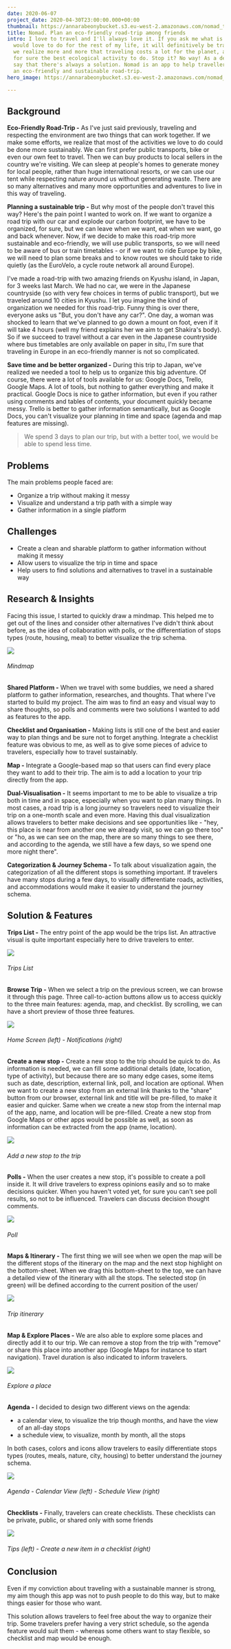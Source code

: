 ```yaml
---
date: 2020-06-07
project_date: 2020-04-30T23:00:00.000+00:00
thumbnail: https://annarabeonybucket.s3.eu-west-2.amazonaws.com/nomad_trumbnail.png
title: Nomad. Plan an eco-friendly road-trip among friends
intro: I love to travel and I'll always love it. If you ask me what is the thing I
  would love to do for the rest of my life, it will definitively be traveling. But
  we realize more and more that traveling costs a lot for the planet, and it's not
  for sure the best ecological activity to do. Stop it? No way! As a designer, I usually
  say that there's always a solution. Nomad is an app to help travellers to organize
  an eco-friendly and sustainable road-trip.
hero_image: https://annarabeonybucket.s3.eu-west-2.amazonaws.com/nomad_hero_image.png

---
```

## Background

**Eco-Friendly Road-Trip -** As I've just said previously, traveling and respecting the environment are two things that can work together. If we make some efforts, we realize that most of the activities we love to do could be done more sustainably. We can first prefer public transports, bike or even our own feet to travel. Then we can buy products to local sellers in the country we're visiting. We can sleep at people's homes to generate money for local people, rather than huge international resorts, or we can use our tent while respecting nature around us without generating waste. There are so many alternatives and many more opportunities and adventures to live in this way of traveling.

**Planning a sustainable trip -** But why most of the people don't travel this way? Here's the pain point I wanted to work on. If we want to organize a road trip with our car and explode our carbon footprint, we have to be organized, for sure, but we can leave when we want, eat when we want, go and back whenever. Now, if we decide to make this road-trip more sustainable and eco-friendly, we will use public transports, so we will need to be aware of bus or train timetables - or if we want to ride Europe by bike, we will need to plan some breaks and to know routes we should take to ride quietly (as the EuroVelo, a cycle route network all around Europe).

I've made a road-trip with two amazing friends on Kyushu island, in Japan, for 3 weeks last March. We had no car, we were in the Japanese countryside (so with very few choices in terms of public transport), but we traveled around 10 cities in Kyushu. I let you imagine the kind of organization we needed for this road-trip. Funny thing is over there, everyone asks us "But, you don't have any car?". One day, a woman was shocked to learn that we've planned to go down a mount on foot, even if it will take 4 hours (well my friend explains her we aim to get Shakira's body). So if we succeed to travel without a car even in the Japanese countryside where bus timetables are only available on paper in situ, I'm sure that traveling in Europe in an eco-friendly manner is not so complicated.

**Save time and be better organized -** During this trip to Japan, we've realized we needed a tool to help us to organize this big adventure. Of course, there were a lot of tools available for us: Google Docs, Trello, Google Maps. A lot of tools, but nothing to gather everything and make it practical. Google Docs is nice to gather information, but even if you rather using comments and tables of contents, your document quickly became messy. Trello is better to gather information semantically, but as Google Docs, you can't visualize your planning in time and space (agenda and map features are missing).

> We spend 3 days to plan our trip, but with a better tool, we would be able to spend less time.

## Problems

The main problems people faced are:

* Organize a trip without making it messy
* Visualize and understand a trip path with a simple way
* Gather information in a single platform

## Challenges

* Create a clean and sharable platform to gather information without making it messy
* Allow users to visualize the trip in time and space
* Help users to find solutions and alternatives to travel in a sustainable way

## Research & Insights

Facing this issue, I started to quickly draw a mindmap. This helped me to get out of the lines and consider other alternatives I've didn't think about before, as the idea of collaboration with polls, or the differentiation of stops types (route, housing, meal) to better visualize the trip schema.

![](https://annarabeonybucket.s3.eu-west-2.amazonaws.com/nomad_mindmap.png)

###### Mindmap

**Shared Platform -** When we travel with some buddies, we need a shared platform to gather information, researches, and thoughts. That where I've started to build my project. The aim was to find an easy and visual way to share thoughts, so polls and comments were two solutions I wanted to add as features to the app.

**Checklist and Organisation -** Making lists is still one of the best and easier way to plan things and be sure not to forget anything. Integrate a checklist feature was obvious to me, as well as to give some pieces of advice to travelers, especially how to travel sustainably.

**Map -** Integrate a Google-based map so that users can find every place they want to add to their trip. The aim is to add a location to your trip directly from the app.

**Dual-Visualisation -** It seems important to me to be able to visualize a trip both in time and in space, especially when you want to plan many things. In most cases, a road trip is a long journey so travelers need to visualize their trip on a one-month scale and even more. Having this dual visualization allows travelers to better make decisions and see opportunities like - "hey, this place is near from another one we already visit, so we can go there too" or "ho, as we can see on the map, there are so many things to see there, and according to the agenda, we still have a few days, so we spend one more night there".

**Categorization & Journey Schema -** To talk about visualization again, the categorization of all the different stops is something important. If travelers have many stops during a few days, to visually differentiate roads, activities, and accommodations would make it easier to understand the journey schema.

## Solution & Features

**Trips List -** The entry point of the app would be the trips list. An attractive visual is quite important especially here to drive travelers to enter.

![](https://annarabeonybucket.s3.eu-west-2.amazonaws.com/nomad_trips-list.png)

###### Trips List

**Browse Trip -** When we select a trip on the previous screen, we can browse it through this page. Three call-to-action buttons allow us to access quickly to the three main features: agenda, map, and checklist. By scrolling, we can have a short preview of those three features.

![](https://annarabeonybucket.s3.eu-west-2.amazonaws.com/nomad_home.gif)

###### Home Screen (left) - Notifications (right)

**Create a new stop -** Create a new stop to the trip should be quick to do. As information is needed, we can fill some additional details (date, location, type of activity), but because there are so many edge cases, some items such as date, description, external link, poll, and location are optional. When we want to create a new stop from an external link thanks to the "share" button from our browser, external link and title will be pre-filled, to make it easier and quicker. Same when we create a new stop from the internal map of the app, name, and location will be pre-filled. Create a new stop from Google Maps or other apps would be possible as well, as soon as information can be extracted from the app (name, location).

![](https://annarabeonybucket.s3.eu-west-2.amazonaws.com/nomad_new_stop.png)

###### Add a new stop to the trip

**Polls -** When the user creates a new stop, it's possible to create a poll inside it. It will drive travelers to express opinions easily and so to make decisions quicker. When you haven't voted yet, for sure you can't see poll results, so not to be influenced. Travelers can discuss decision thought comments.

![](https://annarabeonybucket.s3.eu-west-2.amazonaws.com/nomad_polls.png)

###### Poll

**Maps & Itinerary -** The first thing we will see when we open the map will be the different stops of the itinerary on the map and the next stop highlight on the bottom-sheet. When we drag this bottom-sheet to the top, we can have a detailed view of the itinerary with all the stops. The selected stop (in green) will be defined according to the current position of the user/

![](https://annarabeonybucket.s3.eu-west-2.amazonaws.com/nomad_map_itinerary.png)

###### Trip itinerary

**Map & Explore Places -** We are also able to explore some places and directly add it to our trip. We can remove a stop from the trip with "remove" or share this place into another app (Google Maps for instance to start navigation). Travel duration is also indicated to inform travelers.

![](https://annarabeonybucket.s3.eu-west-2.amazonaws.com/nomad_map_place.png)

###### Explore a place

**Agenda -** I decided to design two different views on the agenda:

* a calendar view, to visualize the trip though months, and have the view of an all-day stops
* a schedule view, to visualize, month by month, all the stops

In both cases, colors and icons allow travelers to easily differentiate stops types (routes, meals, nature, city, housing) to better understand the journey schema.

![](https://annarabeonybucket.s3.eu-west-2.amazonaws.com/nomad_agenda.gif)

###### Agenda - Calendar View (left) - Schedule View (right)

**Checklists -** Finally, travelers can create checklists. These checklists can be private, public, or shared only with some friends

![](https://annarabeonybucket.s3.eu-west-2.amazonaws.com/nomad_checklist.gif)

###### Tips (left) - Create a new item in a checklist (right)

## Conclusion

Even if my conviction about traveling with a sustainable manner is strong, my aim though this app was not to push people to do this way, but to make things easier for those who want.

This solution allows travelers to feel free about the way to organize their trip. Some travelers prefer having a very strict schedule, so the agenda feature would suit them - whereas some others want to stay flexible, so checklist and map would be enough.